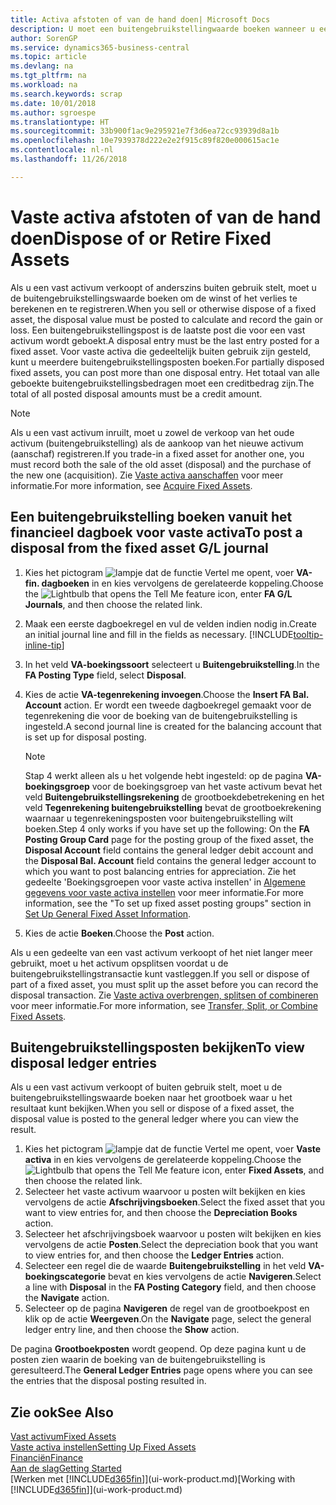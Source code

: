 ```yaml
---
title: Activa afstoten of van de hand doen| Microsoft Docs
description: U moet een buitengebruikstellingwaarde boeken wanneer u een vast activum laat uitvallen, verkoopt of buiten gebruik stelt.
author: SorenGP
ms.service: dynamics365-business-central
ms.topic: article
ms.devlang: na
ms.tgt_pltfrm: na
ms.workload: na
ms.search.keywords: scrap
ms.date: 10/01/2018
ms.author: sgroespe
ms.translationtype: HT
ms.sourcegitcommit: 33b900f1ac9e295921e7f3d6ea72cc93939d8a1b
ms.openlocfilehash: 10e7939378d222e2e2f915c89f820e000615ac1e
ms.contentlocale: nl-nl
ms.lasthandoff: 11/26/2018

---
```

# <a name="dispose-of-or-retire-fixed-assets"></a><span data-ttu-id="df367-103">Vaste activa afstoten of van de hand doen</span><span class="sxs-lookup"><span data-stu-id="df367-103">Dispose of or Retire Fixed Assets</span></span>
<span data-ttu-id="df367-104">Als u een vast activum verkoopt of anderszins buiten gebruik stelt, moet u de buitengebruikstellingswaarde boeken om de winst of het verlies te berekenen en te registreren.</span><span class="sxs-lookup"><span data-stu-id="df367-104">When you sell or otherwise dispose of a fixed asset, the disposal value must be posted to calculate and record the gain or loss.</span></span> <span data-ttu-id="df367-105">Een buitengebruikstellingspost is de laatste post die voor een vast activum wordt geboekt.</span><span class="sxs-lookup"><span data-stu-id="df367-105">A disposal entry must be the last entry posted for a fixed asset.</span></span> <span data-ttu-id="df367-106">Voor vaste activa die gedeeltelijk buiten gebruik zijn gesteld, kunt u meerdere buitengebruikstellingsposten boeken.</span><span class="sxs-lookup"><span data-stu-id="df367-106">For partially disposed fixed assets, you can post more than one disposal entry.</span></span> <span data-ttu-id="df367-107">Het totaal van alle geboekte buitengebruikstellingsbedragen moet een creditbedrag zijn.</span><span class="sxs-lookup"><span data-stu-id="df367-107">The total of all posted disposal amounts must be a credit amount.</span></span>  

> [!NOTE]  
>   <span data-ttu-id="df367-108">Als u een vast activum inruilt, moet u zowel de verkoop van het oude activum (buitengebruikstelling) als de aankoop van het nieuwe activum (aanschaf) registreren.</span><span class="sxs-lookup"><span data-stu-id="df367-108">If you trade-in a fixed asset for another one, you must record both the sale of the old asset (disposal) and the purchase of the new one (acquisition).</span></span> <span data-ttu-id="df367-109">Zie [Vaste activa aanschaffen](fa-how-acquire.md) voor meer informatie.</span><span class="sxs-lookup"><span data-stu-id="df367-109">For more information, see [Acquire Fixed Assets](fa-how-acquire.md).</span></span>  

## <a name="to-post-a-disposal-from-the-fixed-asset-gl-journal"></a><span data-ttu-id="df367-110">Een buitengebruikstelling boeken vanuit het financieel dagboek voor vaste activa</span><span class="sxs-lookup"><span data-stu-id="df367-110">To post a disposal from the fixed asset G/L journal</span></span>
1. <span data-ttu-id="df367-111">Kies het pictogram ![lampje dat de functie Vertel me opent](media/ui-search/search_small.png "Vertel me wat u wilt doen"), voer **VA-fin. dagboeken** in en kies vervolgens de gerelateerde koppeling.</span><span class="sxs-lookup"><span data-stu-id="df367-111">Choose the ![Lightbulb that opens the Tell Me feature](media/ui-search/search_small.png "Tell me what you want to do") icon, enter **FA G/L Journals**, and then choose the related link.</span></span>  
2. <span data-ttu-id="df367-112">Maak een eerste dagboekregel en vul de velden indien nodig in.</span><span class="sxs-lookup"><span data-stu-id="df367-112">Create an initial journal line and fill in the fields as necessary.</span></span> [!INCLUDE[tooltip-inline-tip](includes/tooltip-inline-tip_md.md)]  
3. <span data-ttu-id="df367-113">In het veld **VA-boekingssoort** selecteert u **Buitengebruikstelling**.</span><span class="sxs-lookup"><span data-stu-id="df367-113">In the **FA Posting Type** field, select **Disposal**.</span></span>  
4. <span data-ttu-id="df367-114">Kies de actie **VA-tegenrekening invoegen**.</span><span class="sxs-lookup"><span data-stu-id="df367-114">Choose the **Insert FA Bal. Account** action.</span></span> <span data-ttu-id="df367-115">Er wordt een tweede dagboekregel gemaakt voor de tegenrekening die voor de boeking van de buitengebruikstelling is ingesteld.</span><span class="sxs-lookup"><span data-stu-id="df367-115">A second journal line is created for the balancing account that is set up for disposal posting.</span></span>  

    > [!NOTE]  
    >   <span data-ttu-id="df367-116">Stap 4 werkt alleen als u het volgende hebt ingesteld: op de pagina **VA-boekingsgroep** voor de boekingsgroep van het vaste activum bevat het veld **Buitengebruikstellingsrekening** de grootboekdebetrekening en het veld **Tegenrekening buitengebruikstelling** bevat de grootboekrekening waarnaar u tegenrekeningsposten voor buitengebruikstelling wilt boeken.</span><span class="sxs-lookup"><span data-stu-id="df367-116">Step 4 only works if you have set up the following: On the **FA Posting Group Card** page for the posting group of the fixed asset, the **Disposal Account** field contains the general ledger debit account and the **Disposal Bal. Account** field contains the general ledger account to which you want to post balancing entries for appreciation.</span></span> <span data-ttu-id="df367-117">Zie het gedeelte 'Boekingsgroepen voor vaste activa instellen' in [Algemene gegevens voor vaste activa instellen](fa-how-setup-general.md) voor meer informatie.</span><span class="sxs-lookup"><span data-stu-id="df367-117">For more information, see the "To set up fixed asset posting groups" section in [Set Up General Fixed Asset Information](fa-how-setup-general.md).</span></span>  
5. <span data-ttu-id="df367-118">Kies de actie **Boeken**.</span><span class="sxs-lookup"><span data-stu-id="df367-118">Choose the **Post** action.</span></span>  

<span data-ttu-id="df367-119">Als u een gedeelte van een vast activum verkoopt of het niet langer meer gebruikt, moet u het activum opsplitsen voordat u de buitengebruikstellingstransactie kunt vastleggen.</span><span class="sxs-lookup"><span data-stu-id="df367-119">If you sell or dispose of part of a fixed asset, you must split up the asset before you can record the disposal transaction.</span></span> <span data-ttu-id="df367-120">Zie [Vaste activa overbrengen, splitsen of combineren](fa-how-trans-split-combine.md) voor meer informatie.</span><span class="sxs-lookup"><span data-stu-id="df367-120">For more information, see [Transfer, Split, or Combine Fixed Assets](fa-how-trans-split-combine.md).</span></span>  

## <a name="to-view-disposal-ledger-entries"></a><span data-ttu-id="df367-121">Buitengebruikstellingsposten bekijken</span><span class="sxs-lookup"><span data-stu-id="df367-121">To view disposal ledger entries</span></span>
<span data-ttu-id="df367-122">Als u een vast activum verkoopt of buiten gebruik stelt, moet u de buitengebruikstellingswaarde boeken naar het grootboek waar u het resultaat kunt bekijken.</span><span class="sxs-lookup"><span data-stu-id="df367-122">When you sell or dispose of a fixed asset, the disposal value is posted to the general ledger where you can view the result.</span></span>  

1. <span data-ttu-id="df367-123">Kies het pictogram ![lampje dat de functie Vertel me opent](media/ui-search/search_small.png "Vertel me wat u wilt doen"), voer **Vaste activa** in en kies vervolgens de gerelateerde koppeling.</span><span class="sxs-lookup"><span data-stu-id="df367-123">Choose the ![Lightbulb that opens the Tell Me feature](media/ui-search/search_small.png "Tell me what you want to do") icon, enter **Fixed Assets**, and then choose the related link.</span></span>  
2. <span data-ttu-id="df367-124">Selecteer het vaste activum waarvoor u posten wilt bekijken en kies vervolgens de actie **Afschrijvingsboeken**.</span><span class="sxs-lookup"><span data-stu-id="df367-124">Select the fixed asset that you want to view entries for, and then choose the **Depreciation Books** action.</span></span>  
3. <span data-ttu-id="df367-125">Selecteer het afschrijvingsboek waarvoor u posten wilt bekijken en kies vervolgens de actie **Posten**.</span><span class="sxs-lookup"><span data-stu-id="df367-125">Select the depreciation book that you want to view entries for, and then choose the **Ledger Entries** action.</span></span>  
4. <span data-ttu-id="df367-126">Selecteer een regel die de waarde **Buitengebruikstelling** in het veld **VA-boekingscategorie** bevat en kies vervolgens de actie **Navigeren**.</span><span class="sxs-lookup"><span data-stu-id="df367-126">Select a line with **Disposal** in the **FA Posting Category** field, and then choose the **Navigate** action.</span></span>  
5. <span data-ttu-id="df367-127">Selecteer op de pagina **Navigeren** de regel van de grootboekpost en klik op de actie **Weergeven**.</span><span class="sxs-lookup"><span data-stu-id="df367-127">On the **Navigate** page, select the general ledger entry line, and then choose the **Show** action.</span></span>  

<span data-ttu-id="df367-128">De pagina **Grootboekposten** wordt geopend. Op deze pagina kunt u de posten zien waarin de boeking van de buitengebruikstelling is geresulteerd.</span><span class="sxs-lookup"><span data-stu-id="df367-128">The **General Ledger Entries** page opens where you can see the entries that the disposal posting resulted in.</span></span>  

## <a name="see-also"></a><span data-ttu-id="df367-129">Zie ook</span><span class="sxs-lookup"><span data-stu-id="df367-129">See Also</span></span>
[<span data-ttu-id="df367-130">Vast activum</span><span class="sxs-lookup"><span data-stu-id="df367-130">Fixed Assets</span></span>](fa-manage.md)  
[<span data-ttu-id="df367-131">Vaste activa instellen</span><span class="sxs-lookup"><span data-stu-id="df367-131">Setting Up Fixed Assets</span></span>](fa-setup.md)  
[<span data-ttu-id="df367-132">Financiën</span><span class="sxs-lookup"><span data-stu-id="df367-132">Finance</span></span>](finance.md)  
[<span data-ttu-id="df367-133">Aan de slag</span><span class="sxs-lookup"><span data-stu-id="df367-133">Getting Started</span></span>](product-get-started.md)  
<span data-ttu-id="df367-134">[Werken met [!INCLUDE[d365fin](includes/d365fin_md.md)]](ui-work-product.md)</span><span class="sxs-lookup"><span data-stu-id="df367-134">[Working with [!INCLUDE[d365fin](includes/d365fin_md.md)]](ui-work-product.md)</span></span>

